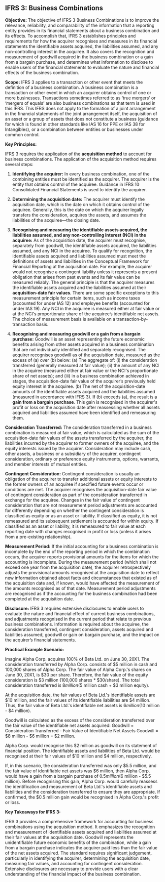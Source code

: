 ## IFRS 3: Business Combinations

**Objective:** The objective of IFRS 3 Business Combinations is to improve the relevance, reliability, and comparability of the information that a reporting entity provides in its financial statements about a business combination and its effects. To accomplish that, IFRS 3 establishes principles and requirements for how the acquirer recognises and measures in its financial statements the identifiable assets acquired, the liabilities assumed, and any non-controlling interest in the acquiree. It also covers the recognition and measurement of goodwill acquired in the business combination or a gain from a bargain purchase, and determines what information to disclose to enable users of the financial statements to evaluate the nature and financial effects of the business combination.

**Scope:** IFRS 3 applies to a transaction or other event that meets the definition of a business combination. A business combination is a transaction or other event in which an acquirer obtains control of one or more businesses. Transactions sometimes referred to as ‘true mergers’ or ‘mergers of equals’ are also business combinations as that term is used in this IFRS. This IFRS does not apply to the formation of a joint arrangement in the financial statements of the joint arrangement itself, the acquisition of an asset or a group of assets that does not constitute a business (guidance for which is found in other standards like IAS 16 for PPE or IAS 38 for Intangibles), or a combination between entities or businesses under common control.

**Key Principles:**

IFRS 3 requires the application of the **acquisition method** to account for business combinations. The application of the acquisition method requires several steps:

1.  **Identifying the acquirer:** In every business combination, one of the combining entities must be identified as the acquirer. The acquirer is the entity that obtains control of the acquiree. Guidance in IFRS 10 Consolidated Financial Statements is used to identify the acquirer.

2.  **Determining the acquisition date:** The acquirer must identify the acquisition date, which is the date on which it obtains control of the acquiree. Generally, this is the date on which the acquirer legally transfers the consideration, acquires the assets, and assumes the liabilities of the acquiree—the closing date.

3.  **Recognising and measuring the identifiable assets acquired, the liabilities assumed, and any non-controlling interest (NCI) in the acquiree:** As of the acquisition date, the acquirer must recognise, separately from goodwill, the identifiable assets acquired, the liabilities assumed, and any NCI in the acquiree. To qualify for recognition, the identifiable assets acquired and liabilities assumed must meet the definitions of assets and liabilities in the Conceptual Framework for Financial Reporting at the acquisition date. For example, the acquirer would not recognise a contingent liability unless it represents a present obligation that arises from past events and its fair value can be measured reliably. 
    The general principle is that the acquirer measures the identifiable assets acquired and the liabilities assumed at their **acquisition-date fair values**. There are some specific exceptions to this measurement principle for certain items, such as income taxes (accounted for under IAS 12) and employee benefits (accounted for under IAS 19).
    Any NCI in the acquiree is measured either at fair value or at the NCI's proportionate share of the acquiree’s identifiable net assets. The choice of measurement basis is available on a transaction-by-transaction basis.

4.  **Recognising and measuring goodwill or a gain from a bargain purchase:** Goodwill is an asset representing the future economic benefits arising from other assets acquired in a business combination that are not individually identified and separately recognised. The acquirer recognises goodwill as of the acquisition date, measured as the excess of (a) over (b) below:
    (a) The aggregate of: (i) the consideration transferred (generally measured at fair value); (ii) the amount of any NCI in the acquiree (measured either at fair value or the NCI's proportionate share of net assets); and (iii) in a business combination achieved in stages, the acquisition-date fair value of the acquirer’s previously held equity interest in the acquiree.
    (b) The net of the acquisition-date amounts of the identifiable assets acquired and the liabilities assumed (measured in accordance with IFRS 3).
    If (b) exceeds (a), the result is a **gain from a bargain purchase**. This gain is recognised in the acquirer's profit or loss on the acquisition date after reassessing whether all assets acquired and liabilities assumed have been identified and remeasuring them.

**Consideration Transferred:** The consideration transferred in a business combination is measured at fair value, which is calculated as the sum of the acquisition-date fair values of the assets transferred by the acquirer, the liabilities incurred by the acquirer to former owners of the acquiree, and the equity interests issued by the acquirer. Consideration may include cash, other assets, a business or a subsidiary of the acquirer, contingent consideration, ordinary or preference equity instruments, options, warrants, and member interests of mutual entities.

**Contingent Consideration:** Contingent consideration is usually an obligation of the acquirer to transfer additional assets or equity interests to the former owners of an acquiree if specified future events occur or conditions are met. The acquirer recognises the acquisition-date fair value of contingent consideration as part of the consideration transferred in exchange for the acquiree. Changes in the fair value of contingent consideration that are not measurement period adjustments are accounted for differently depending on whether the contingent consideration is classified as equity or as an asset or liability. If classified as equity, it is not remeasured and its subsequent settlement is accounted for within equity. If classified as an asset or liability, it is remeasured to fair value at each reporting date with changes recognised in profit or loss (unless it arises from a pre-existing relationship).

**Measurement Period:** If the initial accounting for a business combination is incomplete by the end of the reporting period in which the combination occurs, the acquirer reports provisional amounts for the items for which the accounting is incomplete. During the measurement period (which shall not exceed one year from the acquisition date), the acquirer retrospectively adjusts the provisional amounts recognised at the acquisition date to reflect new information obtained about facts and circumstances that existed as of the acquisition date and, if known, would have affected the measurement of the amounts recognised as of that date. Measurement period adjustments are recognised as if the accounting for the business combination had been completed at the acquisition date.

**Disclosure:** IFRS 3 requires extensive disclosures to enable users to evaluate the nature and financial effect of current business combinations, and adjustments recognised in the current period that relate to previous business combinations. Information is required about the acquiree, the consideration transferred, contingent consideration, assets acquired and liabilities assumed, goodwill or gain on bargain purchase, and the impact on the acquirer’s financial statements.

**Practical Example Scenario:**

Imagine Alpha Corp. acquires 100% of Beta Ltd. on June 30, 20X1. The consideration transferred by Alpha Corp. consists of $5 million in cash and 100,000 shares of Alpha Corp. The fair value of Alpha Corp.'s shares on June 30, 20X1, is $30 per share. Therefore, the fair value of the equity consideration is $3 million (100,000 shares * $30/share). The total consideration transferred is $8 million ($5 million cash + $3 million equity).

At the acquisition date, the fair values of Beta Ltd.'s identifiable assets are $10 million, and the fair values of its identifiable liabilities are $4 million. Thus, the fair value of Beta Ltd.'s identifiable net assets is $6 million ($10 million - $4 million).

Goodwill is calculated as the excess of the consideration transferred over the fair value of the identifiable net assets acquired:
Goodwill = Consideration Transferred - Fair Value of Identifiable Net Assets
Goodwill = $8 million - $6 million = $2 million.

Alpha Corp. would recognise this $2 million as goodwill on its statement of financial position. The identifiable assets and liabilities of Beta Ltd. would be recognised at their fair values of $10 million and $4 million, respectively.

If, in this scenario, the consideration transferred was only $5.5 million, and the fair value of identifiable net assets was $6 million, then Alpha Corp. would have a gain from a bargain purchase of $0.5 million ($6 million - $5.5 million). Before recognising this gain, Alpha Corp. would carefully reassess the identification and measurement of Beta Ltd.'s identifiable assets and liabilities and the consideration transferred to ensure they are appropriate. If confirmed, the $0.5 million gain would be recognised in Alpha Corp.'s profit or loss.

**Key Takeaways for IFRS 3:**

IFRS 3 provides a comprehensive framework for accounting for business combinations using the acquisition method. It emphasizes the recognition and measurement of identifiable assets acquired and liabilities assumed at their fair values at the acquisition date. Goodwill represents the unidentifiable future economic benefits of the combination, while a gain from a bargain purchase indicates the acquirer paid less than the fair value of the net assets acquired. The standard requires significant judgement, particularly in identifying the acquirer, determining the acquisition date, measuring fair values, and accounting for contingent consideration. Extensive disclosures are necessary to provide users with a clear understanding of the financial impact of the business combination.
